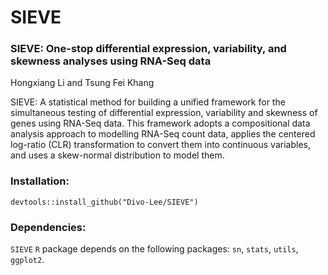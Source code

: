 # SIEVE

### SIEVE: One-stop differential expression, variability, and skewness analyses using RNA-Seq data

Hongxiang Li and Tsung Fei Khang

SIEVE: A statistical method for building a unified framework for the simultaneous testing of differential expression, variability and skewness of genes using RNA-Seq data. This framework adopts a compositional data analysis approach to modelling RNA-Seq count data, applies the centered log-ratio (CLR) transformation to convert them into continuous variables, and uses a skew-normal distribution to model them.


### Installation:
 `devtools::install_github("Divo-Lee/SIEVE")`
 
 
### Dependencies:
 `SIEVE` `R` package depends on the following packages: `sn`, `stats`, `utils`, `ggplot2`.

